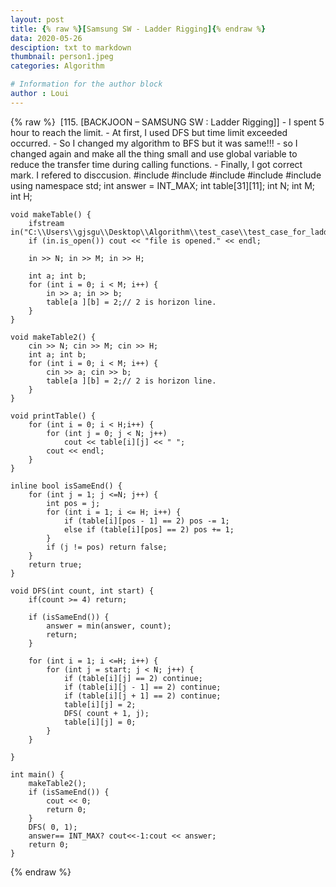 ```yaml
---
layout: post
title: {% raw %}[Samsung SW - Ladder Rigging]{% endraw %}
data: 2020-05-26
desciption: txt to markdown
thumbnail: person1.jpeg
categories: Algorithm

# Information for the author block
author : Loui
---
```


{% raw %}
	﻿
	[115. [BACKJOON – SAMSUNG SW : Ladder Rigging]]
	- I spent 5 hour to reach the limit.
	- At first, I used DFS but time limit exceeded occurred.
	- So I changed my algorithm to BFS but it was same!!!
	- so I changed again and make all the thing small and use global variable to reduce the transfer time during calling functions.
	- Finally, I got correct mark. I refered to disccusion.
	#include<iostream>
	#include<fstream>
	#include<vector>
	#include<queue>
	#include<climits>
	using namespace std;
	int answer = INT_MAX;
	int table[31][11];
	int N; int M; int H;
	
	void makeTable() {
		ifstream in("C:\\Users\\gjsgu\\Desktop\\Algorithm\\test_case\\test_case_for_ladder_rigging.txt");
		if (in.is_open()) cout << "file is opened." << endl;
		
		in >> N; in >> M; in >> H;
	
		int a; int b;
		for (int i = 0; i < M; i++) {
			in >> a; in >> b;
			table[a ][b] = 2;// 2 is horizon line.
		}
	}
	
	void makeTable2() {
		cin >> N; cin >> M; cin >> H;
		int a; int b;
		for (int i = 0; i < M; i++) {
			cin >> a; cin >> b;
			table[a ][b] = 2;// 2 is horizon line.
		}
	}
	
	void printTable() {
		for (int i = 0; i < H;i++) {
			for (int j = 0; j < N; j++)
				cout << table[i][j] << " ";
			cout << endl;
		}
	}
	
	inline bool isSameEnd() {
		for (int j = 1; j <=N; j++) {
			int pos = j;
			for (int i = 1; i <= H; i++) {
				if (table[i][pos - 1] == 2) pos -= 1;
				else if (table[i][pos] == 2) pos += 1;
			}
			if (j != pos) return false;
		}
		return true;
	}
	
	void DFS(int count, int start) {
		if(count >= 4) return;
	
		if (isSameEnd()) {
			answer = min(answer, count);
			return;
		} 
	
		for (int i = 1; i <=H; i++) {
			for (int j = start; j < N; j++) {
				if (table[i][j] == 2) continue;
				if (table[i][j - 1] == 2) continue;
				if (table[i][j + 1] == 2) continue;
				table[i][j] = 2;
				DFS( count + 1, j);
				table[i][j] = 0;
			}
		}
	
	}
	
	int main() {
		makeTable2();
		if (isSameEnd()) {
			cout << 0;
			return 0;
		}
		DFS( 0, 1);
		answer== INT_MAX? cout<<-1:cout << answer;
		return 0;
	}
	
{% endraw %}
